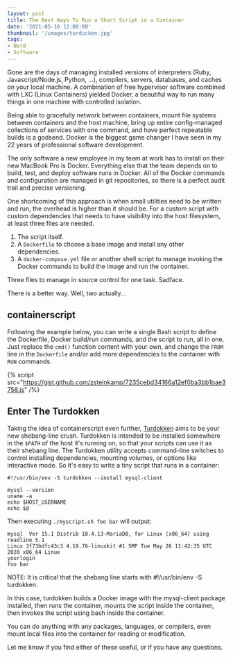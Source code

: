 ```yaml
---
layout: post
title: The Best Ways To Run a Short Script in a Container
date: '2021-05-10 12:00:00'
thumbnail: '/images/turducken.jpg'
tags:
- Nerd
- Software
---
```


Gone are the days of managing installed versions of interpreters (Ruby, Javascript/Node.js, Python, ...), compilers, servers, databases, and caches on your local machine. A combination of free hypervisor software combined with LXC (Linux Containers) yielded Docker, a beautiful way to run many things in one machine with controlled isolation.

Being able to gracefully network between containers, mount file systems between containers and the host machine, bring up entire config-managed collections of services with one command, and have perfect repeatable builds is a godsend. Docker is the biggest game changer I have seen in my 22 years of professional software development.

The only software a new employee in my team at work has to install on their new MacBook Pro is Docker. Everything else that the team depends on to build, test, and deploy software runs in Docker. All of the Docker commands and configuration are managed in git repositories, so there is a perfect audit trail and precise versioning.

One shortcoming of this approach is when small utilities need to be written and run, the overhead is higher than it should be. For a custom script with custom dependencies that needs to have visibility into the host filesystem, at least three files are needed.

1. The script itself.
2. A `Dockerfile` to choose a base image and install any other dependencies.
3. A `docker-compose.yml` file or another shell script to manage invoking the Docker commands to build the image and run the container.

Three files to manage in source control for one task. Sadface.

There is a better way. Well, two actually...

## containerscript

Following the example below, you can write a single Bash script to define the Dockerfile, Docker build/run commands, and the script to run, all in one. Just replace the `cmd()` function content with your own, and change the `FROM` line in the `Dockerfile` and/or add more dependencies to the container with `RUN` commands.

{% script src="https://gist.github.com/zsteinkamp/7235cebd34166a12ef0ba3bb1bae3758.js" /%}

## Enter The Turdokken

Taking the idea of containerscript even further, [Turdokken](https://github.com/zsteinkamp/turdokken) aims to be your new shebang-line crush. Turdokken is intended to be installed somewhere in the `$PATH` of the host it's running on, so that your scripts can use it as their shebang line. The Turdokken utility accepts command-line switches to control installing dependencies, mounting volumes, or options like interactive mode. So it's easy to write a tiny script that runs in a container:

```
#!/usr/bin/env -S turdokken --install mysql-client

mysql --version
uname -a
echo $HOST_USERNAME
echo $@
```

Then executing `./myscript.sh foo bar` will output:

```
mysql  Ver 15.1 Distrib 10.4.13-MariaDB, for Linux (x86_64) using readline 5.1
Linux 3f73bdfc43c3 4.19.76-linuxkit #1 SMP Tue May 26 11:42:35 UTC 2020 x86_64 Linux
yourlogin
foo bar
```

NOTE: It is critical that the shebang line starts with #!/usr/bin/env -S turdokken.

In this case, turdokken builds a Docker image with the mysql-client package installed, then runs the container, mounts the script inside the container, then invokes the script using bash inside the container.

You can do anything with any packages, languages, or compilers, even mount local files into the container for reading or modification.

Let me know if you find either of these useful, or if you have any questions.
